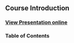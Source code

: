 ## Course Introduction
### [View Presentation online](https://rawgit.com/TelerikAcademy/Mobile-Applications-with-NativeScript/master/topics/01.%20Setup-NativeScript-environment/slides/index.html#/title)
### Table of Contents
